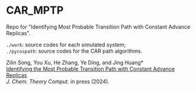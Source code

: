 # CAR_MPTP

Repo for "Identifying Most Probable Transition Path with Constant Advance Replicas".

`./work`: source codes for each simulated system;  
`./pycospath`: source codes for the CAR path algorithms.

Zilin Song, You Xu, He Zhang, Ye Ding, and Jing Huang\*  
[Identifying the Most Probable Transition Path with Constant Advance Replicas](https://doi.org/10.1021/acs.jctc.4c01032)  
*J. Chem. Theory Comput.* in press (2024).
